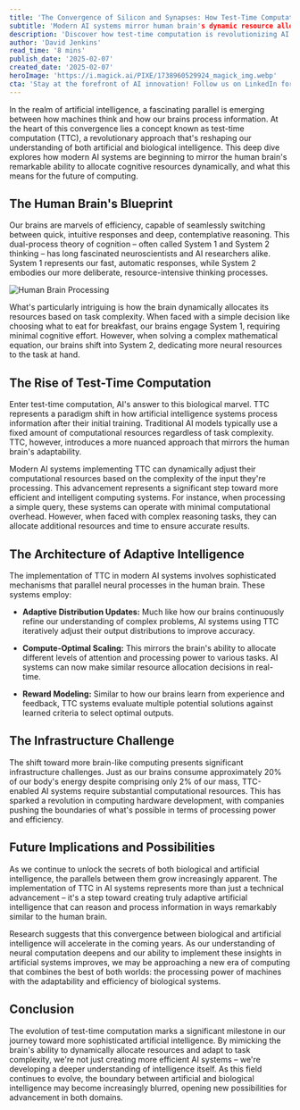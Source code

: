 ```yaml
---
title: 'The Convergence of Silicon and Synapses: How Test-Time Computation Bridges AI and the Human Brain'
subtitle: 'Modern AI systems mirror human brain's dynamic resource allocation through test-time computation'
description: 'Discover how test-time computation is revolutionizing AI by enabling systems to dynamically allocate resources similar to the human brain. This breakthrough bridges the gap between artificial and biological intelligence, promising more efficient and adaptive computing systems for the future.'
author: 'David Jenkins'
read_time: '8 mins'
publish_date: '2025-02-07'
created_date: '2025-02-07'
heroImage: 'https://i.magick.ai/PIXE/1738960529924_magick_img.webp'
cta: 'Stay at the forefront of AI innovation! Follow us on LinkedIn for regular updates on groundbreaking developments in artificial intelligence and neural computing.'
---
```


In the realm of artificial intelligence, a fascinating parallel is emerging between how machines think and how our brains process information. At the heart of this convergence lies a concept known as test-time computation (TTC), a revolutionary approach that's reshaping our understanding of both artificial and biological intelligence. This deep dive explores how modern AI systems are beginning to mirror the human brain's remarkable ability to allocate cognitive resources dynamically, and what this means for the future of computing.

## The Human Brain's Blueprint

Our brains are marvels of efficiency, capable of seamlessly switching between quick, intuitive responses and deep, contemplative reasoning. This dual-process theory of cognition – often called System 1 and System 2 thinking – has long fascinated neuroscientists and AI researchers alike. System 1 represents our fast, automatic responses, while System 2 embodies our more deliberate, resource-intensive thinking processes.

![Human Brain Processing](https://i.magick.ai/PIXE/1738960529927_magick_img.webp)

What's particularly intriguing is how the brain dynamically allocates its resources based on task complexity. When faced with a simple decision like choosing what to eat for breakfast, our brains engage System 1, requiring minimal cognitive effort. However, when solving a complex mathematical equation, our brains shift into System 2, dedicating more neural resources to the task at hand.

## The Rise of Test-Time Computation

Enter test-time computation, AI's answer to this biological marvel. TTC represents a paradigm shift in how artificial intelligence systems process information after their initial training. Traditional AI models typically use a fixed amount of computational resources regardless of task complexity. TTC, however, introduces a more nuanced approach that mirrors the human brain's adaptability.

Modern AI systems implementing TTC can dynamically adjust their computational resources based on the complexity of the input they're processing. This advancement represents a significant step toward more efficient and intelligent computing systems. For instance, when processing a simple query, these systems can operate with minimal computational overhead. However, when faced with complex reasoning tasks, they can allocate additional resources and time to ensure accurate results.

## The Architecture of Adaptive Intelligence

The implementation of TTC in modern AI systems involves sophisticated mechanisms that parallel neural processes in the human brain. These systems employ:

- **Adaptive Distribution Updates:** Much like how our brains continuously refine our understanding of complex problems, AI systems using TTC iteratively adjust their output distributions to improve accuracy.

- **Compute-Optimal Scaling:** This mirrors the brain's ability to allocate different levels of attention and processing power to various tasks. AI systems can now make similar resource allocation decisions in real-time.

- **Reward Modeling:** Similar to how our brains learn from experience and feedback, TTC systems evaluate multiple potential solutions against learned criteria to select optimal outputs.

## The Infrastructure Challenge

The shift toward more brain-like computing presents significant infrastructure challenges. Just as our brains consume approximately 20% of our body's energy despite comprising only 2% of our mass, TTC-enabled AI systems require substantial computational resources. This has sparked a revolution in computing hardware development, with companies pushing the boundaries of what's possible in terms of processing power and efficiency.

## Future Implications and Possibilities

As we continue to unlock the secrets of both biological and artificial intelligence, the parallels between them grow increasingly apparent. The implementation of TTC in AI systems represents more than just a technical advancement – it's a step toward creating truly adaptive artificial intelligence that can reason and process information in ways remarkably similar to the human brain.

Research suggests that this convergence between biological and artificial intelligence will accelerate in the coming years. As our understanding of neural computation deepens and our ability to implement these insights in artificial systems improves, we may be approaching a new era of computing that combines the best of both worlds: the processing power of machines with the adaptability and efficiency of biological systems.

## Conclusion

The evolution of test-time computation marks a significant milestone in our journey toward more sophisticated artificial intelligence. By mimicking the brain's ability to dynamically allocate resources and adapt to task complexity, we're not just creating more efficient AI systems – we're developing a deeper understanding of intelligence itself. As this field continues to evolve, the boundary between artificial and biological intelligence may become increasingly blurred, opening new possibilities for advancement in both domains.